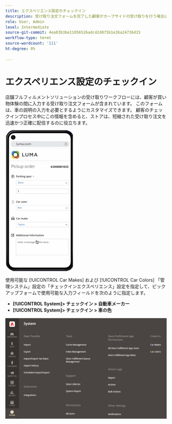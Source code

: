```yaml
---
title: エクスペリエンス設定のチェックイン
description: 受け取り注文フォームを完了した顧客がカーブサイドの受け取りを行う場合に、カーメーカーとモデルの選択を設定します。
role: User, Admin
level: Intermediate
source-git-commit: 4ea03b3be11056526adc42d875b1e26a24736d15
workflow-type: tm+mt
source-wordcount: '111'
ht-degree: 0%

---
```



# エクスペリエンス設定のチェックイン

店舗フルフィルメントソリューションの受け取りワークフローには、顧客が買い物体験の間に入力する受け取り注文フォームが含まれています。 このフォームは、車の説明の入力を必要とするようにカスタマイズできます。 顧客のチェックインプロセス中にこの情報を含めると、ストアは、短縮された受け取り注文を迅速かつ正確に配信するのに役立ちます。

![[!DNL Check-In Experience Car Make] および [!DNL Model] カーブサイドピックアップの設定](assets/checkin-system-settings-car-options.png)

使用可能な [!UICONTROL Car Makes] および [!UICONTROL Car Colors] 「管理システム」設定の「チェックインエクスペリエンス」設定を指定して、ピックアップフォームで使用可能な入力フィールドを次のように指定します。

- **[!UICONTROL System]> チェックイン > 自動車メーカー**
- **[!UICONTROL System]> チェックイン > 車の色**

![[!DNL Check-In Experience system configuration for curbside pickup]](assets/check-in-experience-system-config.png)







